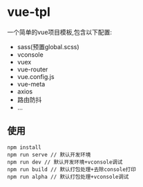 # vue-tpl
一个简单的vue项目模板,包含以下配置:
- sass(预置global.scss)
- vconsole
- vuex
- vue-router
- vue.config.js
- vue-meta
- axios
- 路由防抖
- ...

## 使用
```
npm install
npm run serve // 默认开发环境
npm run dev // 默认开发环境+vconsole调试
npm run build // 默认打包处理+去除console打印
npm run alpha // 默认打包处理+vconsole调试
```

